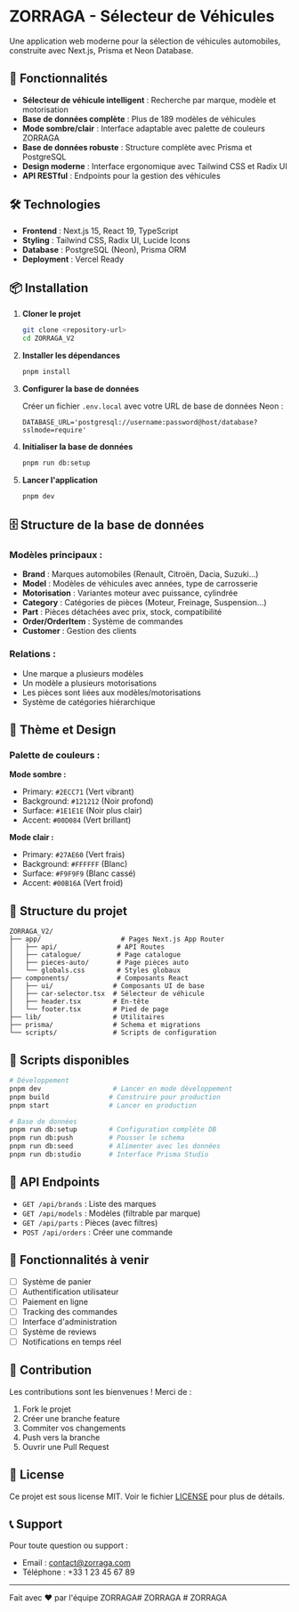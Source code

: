 # ZORRAGA - Sélecteur de Véhicules

Une application web moderne pour la sélection de véhicules automobiles, construite avec Next.js, Prisma et Neon Database.

## 🚀 Fonctionnalités

- **Sélecteur de véhicule intelligent** : Recherche par marque, modèle et motorisation
- **Base de données complète** : Plus de 189 modèles de véhicules
- **Mode sombre/clair** : Interface adaptable avec palette de couleurs ZORRAGA
- **Base de données robuste** : Structure complète avec Prisma et PostgreSQL
- **Design moderne** : Interface ergonomique avec Tailwind CSS et Radix UI
- **API RESTful** : Endpoints pour la gestion des véhicules

## 🛠️ Technologies

- **Frontend** : Next.js 15, React 19, TypeScript
- **Styling** : Tailwind CSS, Radix UI, Lucide Icons
- **Database** : PostgreSQL (Neon), Prisma ORM
- **Deployment** : Vercel Ready

## 📦 Installation

1. **Cloner le projet**
   ```bash
   git clone <repository-url>
   cd ZORRAGA_V2
   ```

2. **Installer les dépendances**
   ```bash
   pnpm install
   ```

3. **Configurer la base de données**
   
   Créer un fichier `.env.local` avec votre URL de base de données Neon :
   ```env
   DATABASE_URL='postgresql://username:password@host/database?sslmode=require'
   ```

4. **Initialiser la base de données**
   ```bash
   pnpm run db:setup
   ```

5. **Lancer l'application**
   ```bash
   pnpm dev
   ```

## 🗄️ Structure de la base de données

### Modèles principaux :

- **Brand** : Marques automobiles (Renault, Citroën, Dacia, Suzuki...)
- **Model** : Modèles de véhicules avec années, type de carrosserie
- **Motorisation** : Variantes moteur avec puissance, cylindrée
- **Category** : Catégories de pièces (Moteur, Freinage, Suspension...)
- **Part** : Pièces détachées avec prix, stock, compatibilité
- **Order/OrderItem** : Système de commandes
- **Customer** : Gestion des clients

### Relations :
- Une marque a plusieurs modèles
- Un modèle a plusieurs motorisations
- Les pièces sont liées aux modèles/motorisations
- Système de catégories hiérarchique

## 🎨 Thème et Design

### Palette de couleurs :

**Mode sombre :**
- Primary: `#2ECC71` (Vert vibrant)
- Background: `#121212` (Noir profond)
- Surface: `#1E1E1E` (Noir plus clair)
- Accent: `#00D084` (Vert brillant)

**Mode clair :**
- Primary: `#27AE60` (Vert frais)
- Background: `#FFFFFF` (Blanc)
- Surface: `#F9F9F9` (Blanc cassé)
- Accent: `#00B16A` (Vert froid)

## 📁 Structure du projet

```
ZORRAGA_V2/
├── app/                    # Pages Next.js App Router
│   ├── api/               # API Routes
│   ├── catalogue/         # Page catalogue
│   ├── pieces-auto/       # Page pièces auto
│   └── globals.css        # Styles globaux
├── components/            # Composants React
│   ├── ui/               # Composants UI de base
│   ├── car-selector.tsx  # Sélecteur de véhicule
│   ├── header.tsx        # En-tête
│   └── footer.tsx        # Pied de page
├── lib/                  # Utilitaires
├── prisma/               # Schema et migrations
└── scripts/              # Scripts de configuration
```

## 🚀 Scripts disponibles

```bash
# Développement
pnpm dev                  # Lancer en mode développement
pnpm build               # Construire pour production
pnpm start               # Lancer en production

# Base de données
pnpm run db:setup        # Configuration complète DB
pnpm run db:push         # Pousser le schema
pnpm run db:seed         # Alimenter avec les données
pnpm run db:studio       # Interface Prisma Studio
```

## 🔧 API Endpoints

- `GET /api/brands` : Liste des marques
- `GET /api/models` : Modèles (filtrable par marque)
- `GET /api/parts` : Pièces (avec filtres)
- `POST /api/orders` : Créer une commande

## 📱 Fonctionnalités à venir

- [ ] Système de panier
- [ ] Authentification utilisateur
- [ ] Paiement en ligne
- [ ] Tracking des commandes
- [ ] Interface d'administration
- [ ] Système de reviews
- [ ] Notifications en temps réel

## 🤝 Contribution

Les contributions sont les bienvenues ! Merci de :

1. Fork le projet
2. Créer une branche feature
3. Commiter vos changements
4. Push vers la branche
5. Ouvrir une Pull Request

## 📄 License

Ce projet est sous license MIT. Voir le fichier [LICENSE](LICENSE) pour plus de détails.

## 📞 Support

Pour toute question ou support :
- Email : contact@zorraga.com
- Téléphone : +33 1 23 45 67 89

---

Fait avec ❤️ par l'équipe ZORRAGA# ZORRAGA
#   Z O R R A G A  
 